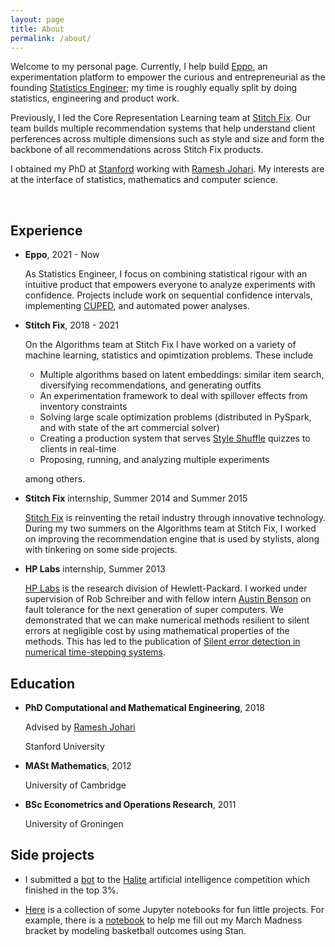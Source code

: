 ```yaml
---
layout: page
title: About
permalink: /about/
---
```


Welcome to my personal page. Currently, I help build [Eppo](https://www.geteppo.com/), an experimentation platform to empower the curious and entrepreneurial as the founding [Statistics Engineer](https://www.geteppo.com/blog/were-hiring-a-statistics-engineer); my time is roughly equally split by doing statistics, engineering and product work.

Previously, I led the Core Representation Learning team at [Stitch Fix](https://algorithms-tour.stitchfix.com/).
Our team builds multiple recommendation systems that help understand client perferences across multiple dimensions such as style and size and form the backbone of all recommendations across Stitch Fix products.

I obtained my PhD at [Stanford](http://icme.stanford.edu) working with [Ramesh Johari](http://www.stanford.edu/~rjohari).
My interests are at the interface of statistics, mathematics and computer science.

<br>


## Experience

- **Eppo**, 2021 - Now

    As Statistics Engineer, I focus on combining statistical rigour with an intuitive product that empowers everyone to analyze experiments with confidence. Projects include work on sequential confidence intervals, implementing [CUPED](https://www.geteppo.com/blog/bending-time-in-experimentation), and automated power analyses.

- **Stitch Fix**, 2018 - 2021

    On the Algorithms team at Stitch Fix I have worked on a variety of machine learning, statistics and opimtization problems. These include
    - Multiple algorithms based on latent embeddings: similar item search, diversifying recommendations, and generating outfits
    - An experimentation framework to deal with spillover effects from inventory constraints
    - Solving large scale optimization problems (distributed in PySpark, and with state of the art commercial solver)
    - Creating a production system that serves [Style Shuffle](https://www.stitchfix.com/women/blog/inside-stitchfix/how-style-shuffle-works/) quizzes to clients in real-time
    - Proposing, running, and analyzing multiple experiments

   among others.


- **Stitch Fix** internship, Summer 2014 and Summer 2015

    [Stitch Fix](http://www.stitchfix.com) is reinventing the retail industry through innovative technology.
    During my two summers on the Algorithms team at Stitch Fix, I worked on improving the recommendation engine that is used by stylists,
    along with tinkering on some side projects.


- **HP Labs** internship, Summer 2013

    [HP Labs](http://www.labs.hpe.com/) is the research division of Hewlett-Packard.
    I worked under supervision of Rob Schreiber and with fellow intern [Austin Benson](https://www.cs.cornell.edu/~arb/) on fault tolerance for the next generation of super computers.
    We demonstrated that we can make numerical methods resilient to silent errors at negligible cost by using mathematical properties of the methods.
    This has led to the publication of [Silent error detection in numerical time-stepping systems](http://hpc.sagepub.com/content/29/4/403).



## Education


- **PhD Computational and Mathematical Engineering**, 2018

    Advised by [Ramesh Johari](http://www.stanford.edu/~rjohari)

    Stanford University

- **MASt Mathematics**, 2012

    University of Cambridge

- **BSc Econometrics and Operations Research**, 2011

    University of Groningen

## Side projects

- I submitted a [bot](https://github.com/schmit/halite-bot) to the [Halite](http://2016.halite.io) artificial intelligence competition which finished in the top 3%.

- [Here](https://github.com/schmit/fun-notebooks) is a collection of some Jupyter notebooks for fun little projects.
    For example, there is a [notebook](https://github.com/schmit/fun-notebooks/blob/master/notebooks/march-madness-2017/how-i-fill-my-bracket-2017.ipynb)
   to help me fill out my March Madness bracket by modeling basketball outcomes using Stan.
